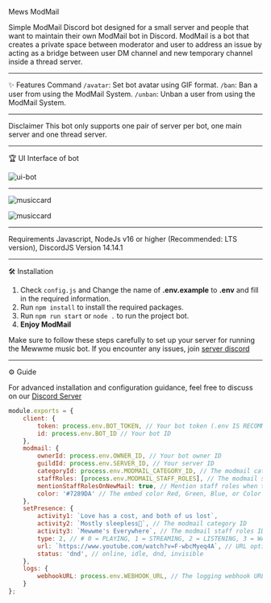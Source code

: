 Mews ModMail

Simple ModMail Discord bot designed for a small server and people that want to maintain their own ModMail bot in Discord. ModMail is a bot that creates a private space between moderator and user to address an issue by acting as a bridge between user DM channel and new temporary channel inside a thread server.

---

✨ Features Command
`/avatar`: Set bot avatar using GIF format.
`/ban`: Ban a user from using the ModMail System.
`/unban`: Unban a user from using the ModMail System.

---

Disclaimer
This bot only supports one pair of server per bot, one main server and one thread server.

---

🏆 UI Interface of bot

![ui-bot](https://cdn.is-a.fun/bot/archive/ui.png)

---

![musiccard](https://cdn.is-a.fun/bot/archive/musiccard.png)

![musiccard](https://cdn.is-a.fun/bot/archive/card.png)

---

Requirements
Javascript,
NodeJs  v16 or higher (Recommended: LTS version),
DiscordJS Version 14.14.1

---

🛠️ Installation

1. Check `config.js` and Change the name of **.env.example** to **.env** and fill in the required information.
2. Run `npm install` to install the required packages.
3. Run `npm run start` or `node .` to run the project bot.
4. **Enjoy ModMail**

Make sure to follow these steps carefully to set up your server for running the Mewwme music bot. If you encounter any issues, join [server discord](https://discord.gg/6EXgrmtkPX)

---

⚙️ Guide

For advanced installation and configuration guidance, feel free to discuss on our [Discord Server](https://discord.gg/6EXgrmtkPX)

```javascript
module.exports = {
    client: {
        token: process.env.BOT_TOKEN, // Your bot token (.env IS RECOMMENDED) https://discord.com/developers/applications/
        id: process.env.BOT_ID // Your bot ID
    },
    modmail: {
        ownerId: process.env.OWNER_ID, // Your bot owner ID
        guildId: process.env.SERVER_ID, // Your server ID
        categoryId: process.env.MODMAIL_CATEGORY_ID, // The modmail category ID
        staffRoles: [process.env.MODMAIL_STAFF_ROLES], // The modmail staff roles IDs
        mentionStaffRolesOnNewMail: true, // Mention staff roles when there is a new mail?
        color: '#7289DA' // The embed color Red, Green, Blue, or Color Hex Color Codes
    },
    setPresence: {
        activity1: `Love has a cost, and both of us lost`,
        activity2: `Mostly sleepless🌛`, // The modmail category ID
        activity3: `Mewwme's Everywhere`, // The modmail staff roles IDs
        type: 2, // # 0 = PLAYING, 1 = STREAMING, 2 = LISTENING, 3 = WATCHING, 4 = CUSTOM. 5 = COMPETING
        url: `https://www.youtube.com/watch?v=F-wbcMyeq4A`, // URL optional, only required for certain activity types 3
        status: 'dnd', // online, idle, dnd, invisible
    },
    logs: {
        webhookURL: process.env.WEBHOOK_URL, // The logging webhook URL (OPTIONAL) (.env IS RECOMMENDED)
    }
};
```